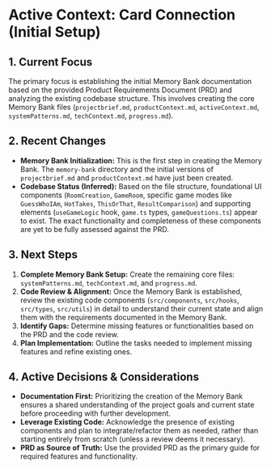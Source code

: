 # Active Context: Card Connection (Initial Setup)

## 1. Current Focus

The primary focus is establishing the initial Memory Bank documentation based on the provided Product Requirements Document (PRD) and analyzing the existing codebase structure. This involves creating the core Memory Bank files (`projectbrief.md`, `productContext.md`, `activeContext.md`, `systemPatterns.md`, `techContext.md`, `progress.md`).

## 2. Recent Changes

- **Memory Bank Initialization:** This is the first step in creating the Memory Bank. The `memory-bank` directory and the initial versions of `projectbrief.md` and `productContext.md` have just been created.
- **Codebase Status (Inferred):** Based on the file structure, foundational UI components (`RoomCreation`, `GameRoom`, specific game modes like `GuessWhoIAm`, `HotTakes`, `ThisOrThat`, `ResultComparison`) and supporting elements (`useGameLogic` hook, `game.ts` types, `gameQuestions.ts`) appear to exist. The exact functionality and completeness of these components are yet to be fully assessed against the PRD.

## 3. Next Steps

1.  **Complete Memory Bank Setup:** Create the remaining core files: `systemPatterns.md`, `techContext.md`, and `progress.md`.
2.  **Code Review & Alignment:** Once the Memory Bank is established, review the existing code components (`src/components`, `src/hooks`, `src/types`, `src/utils`) in detail to understand their current state and align them with the requirements documented in the Memory Bank.
3.  **Identify Gaps:** Determine missing features or functionalities based on the PRD and the code review.
4.  **Plan Implementation:** Outline the tasks needed to implement missing features and refine existing ones.

## 4. Active Decisions & Considerations

- **Documentation First:** Prioritizing the creation of the Memory Bank ensures a shared understanding of the project goals and current state before proceeding with further development.
- **Leverage Existing Code:** Acknowledge the presence of existing components and plan to integrate/refactor them as needed, rather than starting entirely from scratch (unless a review deems it necessary).
- **PRD as Source of Truth:** Use the provided PRD as the primary guide for required features and functionality.
